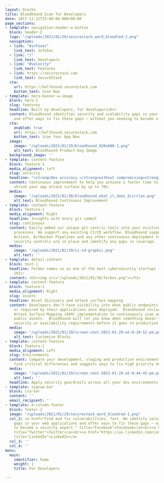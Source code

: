 ```yaml
---
layout: blocks
title: Bloodhound Scan for Developers
date: 2017-11-22T23:00:00.000+00:00
page_sections:
- template: navigation-header-w-button
  block: header-2
  logo: "/uploads/2021/01/29/securestack_word_bloodred-2.png"
  navigation:
  - link: "#infosec"
    link_text: InfoSec
  - link: "/"
    link_text: Developers
  - link: "#velocity"
    link_text: Features
  - link: https://securestack.com
    link_text: SecureStack
  cta:
    url: https://hellhound.securestack.com
    button_text: Scan Now
- template: hero-banner-w-image
  block: hero-2
  slug: features
  headline: Built by developers, for developers<br>
  content: Bloodhound identifies security and scalability gaps in your web applications
    and offer ways to fix these gaps – without you needing to become a security expert.
  cta:
    enabled: true
    url: https://hellhound.securestack.com
    button_text: Scan Your App Now
  image:
    image: "/uploads/2021/01/29/bloodhound_920x680-1.png"
    alt_text: Bloodhound Product Dog Image
  background_image: ''
- template: content-feature
  block: feature-1
  media_alignment: Left
  slug: velocity
  headline: "<strong>Dev accuracy </strong>without compromising<strong> dev velocity</strong><br>"
  content: Continuous improvement to help you achieve a faster time to business and
    shrink your app attack surface by up to 70%.
  media:
    image: "/uploads/2021/01/30/bloodhound_what_it_does_5circles.png"
    alt_text: Bloodhound Continuous Improvement
- template: content-feature
  block: feature-1
  media_alignment: Right
  headline: Insights with every git commit
  slug: continuous
  content: Easily embed our unique git-centric tools into your existing development
    processes. We support any existing CI/CD workflow. Bloodhound supports Github
    Actions, Bitbucket Pipelines and any other continuous deployment tool.<br>Verify
    security controls are in place and identify any gaps in coverage.
  media:
    image: "/uploads/2021/01/29/ci-cd-graphic.png"
    alt_text: ''
- template: detail-content
  block: text-1
  headline: Forbes names us as one of the best cybersecurity startups to watch in
    2021!
  content: <h1><img src="/uploads/2021/01/30/forbes.png"></h1>
- template: content-feature
  block: feature-1
  media_alignment: Right
  slug: assets
  headline: Asset discovery and attack surface mapping
  content: Developers don't have visibility into what public endpoints are created
    or required by their applications once deployed.  Bloodhound includes a lightweight
    Attack Surface Mapping (ASM) implementation to continuously scan an organizations
    public assets.  Bloodhound will let you know when something doesn't meet your
    security or availability requirements before it goes to production.
  media:
    image: "/uploads/2021/01/29/screen-shot-2021-01-29-at-8-10-52-pm.png"
    alt_text: Customize Blocks
- template: content-feature
  block: feature-1
  media_alignment: Left
  slug: Environments
  content: Compare your development, staging and production environments to quickly
    find critical differences and suggests ways to fix high priority defects.
  media:
    image: "/uploads/2021/01/29/screen-shot-2021-01-29-at-8-44-45-pm.png"
    alt_text: ''
  headline: Apply security guardrails across all your dev environments
- template: signup-bar
  block: cta-bar
  content: ''
  email_recipient: ''
- template: 4-column-footer
  block: footer-2
  image: "/uploads/2021/01/29/securestack_word_bloodred-1.png"
  col_2: <a href="Find and fix vulnerabilities, fast. We identify security and scalability
    gaps in your web applications and offer ways to fix these gaps – without you needing
    to become a security expert." title="Facebook">Facebook</a><br><a href="https://twitter.com/@securestackco"
    title="Twitter">Twitter</a><br><a href="https://au.linkedin.com/company/securestack"
    title="LinkedIn">LinkedIn</a>
  col_3: ''
  col_4: ''
menu:
  main:
    identifier: home
    weight: 1
    title: For Developers

---
```

